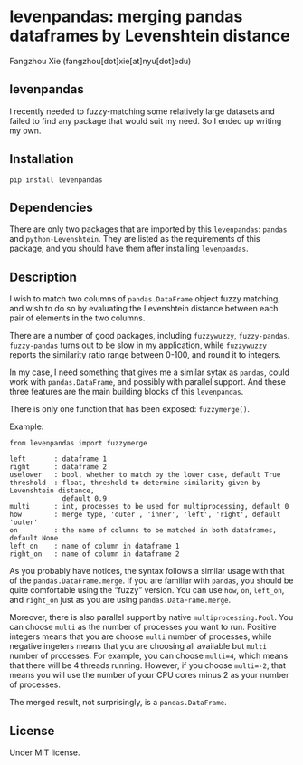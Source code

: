 levenpandas: merging pandas dataframes by Levenshtein distance
================
Fangzhou Xie (fangzhou\[dot\]xie\[at\]nyu\[dot\]edu)

## levenpandas

I recently needed to fuzzy-matching some relatively large datasets and
failed to find any package that would suit my need. So I ended up
writing my own.

## Installation

    pip install levenpandas

## Dependencies

There are only two packages that are imported by this `levenpandas`:
`pandas` and `python-Levenshtein`. They are listed as the requirements
of this package, and you should have them after installing
`levenpandas`.

## Description

I wish to match two columns of `pandas.DataFrame` object fuzzy matching,
and wish to do so by evaluating the Levenshtein distance between each
pair of elements in the two columns.

There are a number of good packages, including `fuzzywuzzy`,
`fuzzy-pandas`. `fuzzy-pandas` turns out to be slow in my application,
while `fuzzywuzzy` reports the similarity ratio range between 0-100, and
round it to integers.

In my case, I need something that gives me a similar sytax as `pandas`,
could work with `pandas.DataFrame`, and possibly with parallel support.
And these three features are the main building blocks of this
`levenpandas`.

There is only one function that has been exposed: `fuzzymerge()`.

Example:

    from levenpandas import fuzzymerge

    left       : dataframe 1
    right      : dataframe 2
    uselower   : bool, whether to match by the lower case, default True
    threshold  : float, threshold to determine similarity given by Levenshtein distance,
                 default 0.9
    multi      : int, processes to be used for multiprocessing, default 0
    how        : merge type, 'outer', 'inner', 'left', 'right', default 'outer'
    on         : the name of columns to be matched in both dataframes, default None
    left_on    : name of column in dataframe 1
    right_on   : name of column in dataframe 2

As you probably have notices, the syntax follows a similar usage with
that of the `pandas.DataFrame.merge`. If you are familiar with `pandas`,
you should be quite comfortable using the “fuzzy” version. You can use
`how`, `on`, `left_on`, and `right_on` just as you are using
`pandas.DataFrame.merge`.

Moreover, there is also parallel support by native
`multiprocessing.Pool`. You can choose `multi` as the number of
processes you want to run. Positive integers means that you are choose
`multi` number of processes, while negative ingeters means that you are
choosing all available but `multi` number of processes. For example, you
can choose `multi=4`, which means that there will be 4 threads running.
However, if you choose `multi=-2`, that means you will use the number of
your CPU cores minus 2 as your number of processes.

The merged result, not surprisingly, is a `pandas.DataFrame`.

## License

Under MIT license.
